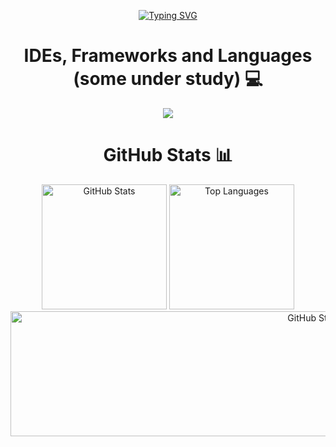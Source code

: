 <p align="center">
  <a href="https://git.io/typing-svg"><img src="https://readme-typing-svg.demolab.com?font=Workbench&size=60&duration=3000&pause=3000&color=A32CF7&center=true&vCenter=true&width=800&height=100&lines=Santiago+Gómez+Ospina;Systems+engineer" alt="Typing SVG" /></a>
</p>

<h1 align="center">IDEs, Frameworks and Languages (some under study) 💻</h1>
<p align="center">
  <a href="https://skillicons.dev">
    <img src="https://skillicons.dev/icons?i=arch,arduino,bash,bootstrap,c,cpp,cmake,css,discord,docker,figma,github,gmail,html,java,js,latex,linux,mongodb,mysql,notion,obsidian,py,r,replit,ts,vim,vscode,windows" />
  </a>
</p>

<h1 align="center">GitHub Stats 📊</h1>
<p align="center">
  <img height="200" src="https://github-readme-stats.vercel.app/api?username=SantiGomez2519&include_all_commits=true&hide_border=true&show_icons=true&rank_icon=percentile&card_width=350&exclude_repo=github-readme-stats&theme=onedark&line_height=30&custom_title=SantiGomez2519%27s+Github+stats" alt="GitHub Stats"/>
  <img height="200" src="https://github-readme-stats.vercel.app/api/top-langs/?username=SantiGomez2519&layout=donut&langs_count=10&hide_title=true&role=owner,collaborator&theme=onedark&card_width=300&hide_border=true&custom_title=SantiGomez2519%27s+Language+stats&hide=html,css,shell" alt="Top Languages"/>
  <img width="1000" height="200" src="https://streak-stats.demolab.com?user=SantiGomez2519&theme=onedark&hide_border=true&border_radius=5&card_width=800" alt="GitHub Streak Stats">
</p>